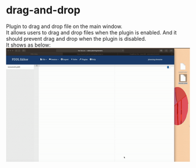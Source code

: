 # drag-and-drop
Plugin to drag and drop file on the main window.\
It allows users to drag and drop files when the plugin is enabled. And it should prevent drag and drop when the plugin is disabled.\
It shows as below:\
![Drag and Drop Demo](demo-dragdrop.gif)
